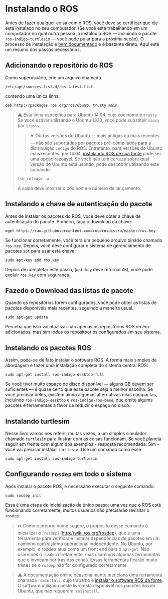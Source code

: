 # Instalando o ROS

Antes de fazer qualquer coisa com o ROS, você deve se certificar que ele está instalado no seu computador. (Se você está trabalhando em um computador no qual outra pessoa já instalou o ROS — incluindo o pacote `ros-indigo-turtlesim` — você pode pular para a próxima seção). O processo de instalação é [bem documentado](http://wiki.ros.org/ROS/Installation) e é bastante direto. Aqui está um resumo dos passos necessários.

## Adicionando o repositório do ROS 

Como superusuário, crie um arquivo chamado
```
/etc/apt/sources.list.d/ros-latest.list
```
contendo uma única linha:
```
deb http://packages.ros.org/ros/ubuntu trusty main
```

> :warning: Esta linha específica para Ubuntu 14.04, cujo codinome é `trusty`. Se você estiver utilizando o Ubuntu 13.10, você pode substituir `saucy` por `trusty`.
>> :fast_forward: Outras versões do Ubuntu — mais antigas ou mais recentes — não são suportadas por pacotes pré-compilados para a distribuição `indigo` do ROS. Entretanto, para versões do Ubuntu mais recentes que 14.04, [instalando ROS de sua fonte](http://wiki.ros.org/indigo/Installation/Source) pode ser uma opção razoável.
> Se você não tem certeza sobre qual versão do Ubuntu está usando, pode descobrir utilizando este comando:
> ``` 
> lsb_release -a
> ```
> A saída deve mostrar o codinome e número de lançamento.

## Instalando a chave de autenticação do pacote

Antes de instalar os pacotes do ROS, você deve obter a chave de autenticação do pacote. Primeiro, faça o download da chave:
```
wget https://raw.githubusercontent.com/ros/rosdistro/master/ros.key
```
Se funcionar corretamente, você terá um pequeno arquivo binário chamado `ros.key`. Depois, você deve configurar o sistema de gerenciamento de pacotes `apt` para usar esta chave:
```
sudo apt-key add ros.key
```
Depois de completar este passo, (`apt-key` deve retornar `OK`), você pode excluir `ros.key` com segurança.

## Fazedo o Download das listas de pacote

Quando os repositórios forem configurados, você pode obter as listas de pacotes disponiveis mais recentes, seguindo a maneira usual. 
```
sudo apt-get update
```
Perceba que isso vai atualizar não apenas os repositórios ROS recém-adicionados, mas sim  *todos* os repositóorios configurados em seu sistema.

## Instalando os pacotes ROS 

Assim, pode-se de fato instalar o software ROS. A forma mais simples de abordagem é fazer uma instalação completa do sistema central ROS:
```
sudo apt-get install ros-indigo-desktop-full
```
Se você tiver muito espaço de disco disponível — alguns GB devem ser suficientes — é quase certo que esse pacote seja a melhor escolha. Se você precisar deles, existem ainda
algumas alternativas mias compactas, incluindo `ros-indigo-desktop` e `ros-indigo-ros-base`, que omite algums pacotes e ferramentas a favor de reduzir o espaço no disco.

## Instalando turtlesim 

Nesse livro vamos nos referir, muitas vezes, a um simples simulador chamado `turtlesim` para ilustrar com as coisas funcionam. Se você planeja seguir em frente com algum
dos exemplos - resposta recomendada: Sim - você vai precisar instalar `turtlesim`. Use um comando como esse:

```
sudo apt-get install ros-indigo-turtlesim
```

## Configurando `rosdep` em todo o sistema
Após instalar o pacote ROS, é necessário executar o seguinte comando:
```
sudo rosdep init
```
Essa é uma etapa de inicialização de único passo; uma vez que o ROS está funcionando corretamente, muitos usuários não precisarão revisitar o `rosdep`.

> :fast_forward: Como o próprio nome sugere, o propósito desse comando é inicializar o [`rosdep`] (http://wiki.ros.org/rosdep), que é uma ferramenta para verificar e instalar dependências de pacotes em um caminho com sistema operacional independente. No Ubuntu, por exemplo, o rosdep atua como um front end para o `apt-get`. Não usaremos o `rosdep` diretamente, mas usaremos algumas ferramentas que o invocam por trás das cenas. Essas ferramentas ficarão muito tristes se o `rosdep` não for configurado corretamente.

> :warning: A documentação online ocasionalmente menciona uma ferramenta chamada `rosinstall`, cujo trabalho é [instalar o software ROS da fonte](http://wiki.ros.org/rosinstall). O software utilizado neste livro está disponível nos pacotes `deb` do Ubuntu, que não requerem` rosinstall`.
